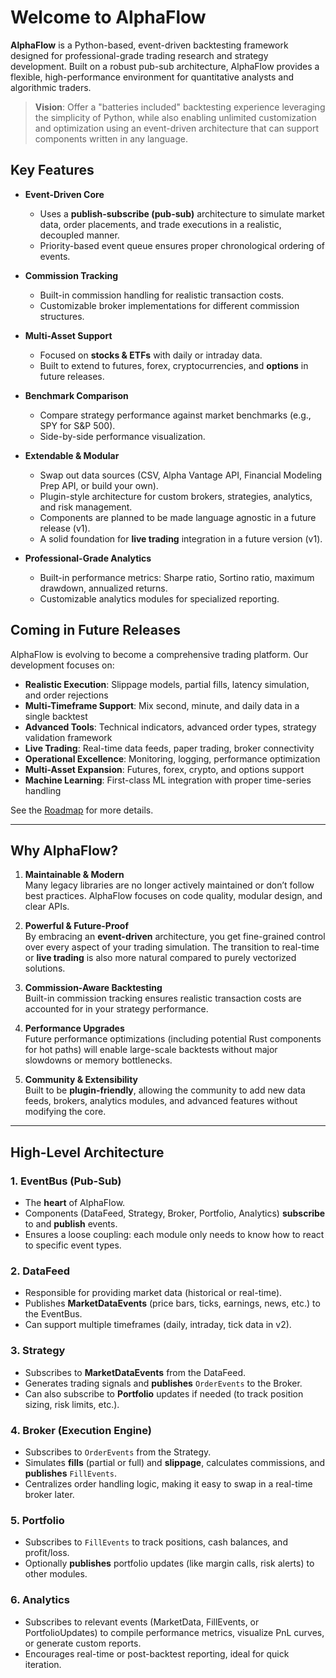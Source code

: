 # Welcome to AlphaFlow

**AlphaFlow** is a Python-based, event-driven backtesting framework designed for professional-grade trading research and strategy development. Built on a robust pub-sub architecture, AlphaFlow provides a flexible, high-performance environment for quantitative analysts and algorithmic traders. 

> **Vision**: Offer a "batteries included" backtesting experience leveraging the simplicity of Python, while also enabling unlimited customization and optimization using an event-driven architecture that can support components written in any language.

## Key Features

  - **Event-Driven Core**  
    - Uses a **publish-subscribe (pub-sub)** architecture to simulate market data, order placements, and trade executions in a realistic, decoupled manner.
    - Priority-based event queue ensures proper chronological ordering of events.

  - **Commission Tracking**  
    - Built-in commission handling for realistic transaction costs.
    - Customizable broker implementations for different commission structures.

  - **Multi-Asset Support**  
    - Focused on **stocks & ETFs** with daily or intraday data.
    - Built to extend to futures, forex, cryptocurrencies, and **options** in future releases.

  - **Benchmark Comparison**  
    - Compare strategy performance against market benchmarks (e.g., SPY for S&P 500).
    - Side-by-side performance visualization.

  - **Extendable & Modular**  
    - Swap out data sources (CSV, Alpha Vantage API, Financial Modeling Prep API, or build your own).
    - Plugin-style architecture for custom brokers, strategies, analytics, and risk management.
    - Components are planned to be made language agnostic in a future release (v1).
    - A solid foundation for **live trading** integration in a future version (v1).

  - **Professional-Grade Analytics**  
    - Built-in performance metrics: Sharpe ratio, Sortino ratio, maximum drawdown, annualized returns.
    - Customizable analytics modules for specialized reporting.

## Coming in Future Releases

AlphaFlow is evolving to become a comprehensive trading platform. Our development focuses on:

  - **Realistic Execution**: Slippage models, partial fills, latency simulation, and order rejections
  - **Multi-Timeframe Support**: Mix second, minute, and daily data in a single backtest
  - **Advanced Tools**: Technical indicators, advanced order types, strategy validation framework
  - **Live Trading**: Real-time data feeds, paper trading, broker connectivity
  - **Operational Excellence**: Monitoring, logging, performance optimization
  - **Multi-Asset Expansion**: Futures, forex, crypto, and options support
  - **Machine Learning**: First-class ML integration with proper time-series handling

See the [Roadmap](roadmap.md) for more details.

---

## Why AlphaFlow?

1. **Maintainable & Modern**  
   Many legacy libraries are no longer actively maintained or don’t follow best practices. AlphaFlow focuses on code quality, modular design, and clear APIs.

2. **Powerful & Future-Proof**  
   By embracing an **event-driven** architecture, you get fine-grained control over every aspect of your trading simulation. The transition to real-time or **live trading** is also more natural compared to purely vectorized solutions.

3. **Commission-Aware Backtesting**  
   Built-in commission tracking ensures realistic transaction costs are accounted for in your strategy performance.

4. **Performance Upgrades**  
   Future performance optimizations (including potential Rust components for hot paths) will enable large-scale backtests without major slowdowns or memory bottlenecks.

5. **Community & Extensibility**  
   Built to be **plugin-friendly**, allowing the community to add new data feeds, brokers, analytics modules, and advanced features without modifying the core.

---

## High-Level Architecture

### 1. EventBus (Pub-Sub)

- The **heart** of AlphaFlow.  
- Components (DataFeed, Strategy, Broker, Portfolio, Analytics) **subscribe** to and **publish** events.  
- Ensures a loose coupling: each module only needs to know how to react to specific event types.

### 2. DataFeed

- Responsible for providing market data (historical or real-time).  
- Publishes **MarketDataEvents** (price bars, ticks, earnings, news, etc.) to the EventBus.  
- Can support multiple timeframes (daily, intraday, tick data in v2).

### 3. Strategy

- Subscribes to **MarketDataEvents** from the DataFeed.  
- Generates trading signals and **publishes** `OrderEvents` to the Broker.  
- Can also subscribe to **Portfolio** updates if needed (to track position sizing, risk limits, etc.).

### 4. Broker (Execution Engine)

- Subscribes to `OrderEvents` from the Strategy.  
- Simulates **fills** (partial or full) and **slippage**, calculates commissions, and **publishes** `FillEvents`.  
- Centralizes order handling logic, making it easy to swap in a real-time broker later.

### 5. Portfolio

- Subscribes to `FillEvents` to track positions, cash balances, and profit/loss.  
- Optionally **publishes** portfolio updates (like margin calls, risk alerts) to other modules.

### 6. Analytics

- Subscribes to relevant events (MarketData, FillEvents, or PortfolioUpdates) to compile performance metrics, visualize PnL curves, or generate custom reports.  
- Encourages real-time or post-backtest reporting, ideal for quick iteration.

